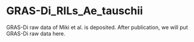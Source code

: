 # GRAS-Di_RILs_Ae_tauschii
GRAS-Di raw data of Miki et al. is deposited.
After publication, we will put GRAS-Di raw data here.
